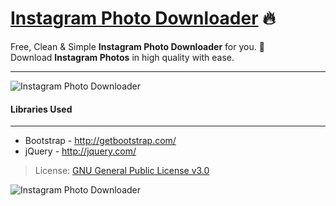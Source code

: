 # [Instagram Photo Downloader](https://harsh98trivedi.github.io/Instagram-Photo-Downloader) :fire:

Free, Clean & Simple **Instagram Photo Downloader** for you. :slightly_smiling_face: <br>
Download **Instagram Photos** in high quality with ease.<br>

---

![Instagram Photo Downloader](https://raw.github.com/harsh98trivedi/Instagram-Photo-Downloader/master/images/meta.jpg)

#### Libraries Used

---

* Bootstrap - http://getbootstrap.com/
* jQuery - http://jquery.com/

> License: [GNU General Public License v3.0](https://github.com/harsh98trivedi/YouTube-Thumbnail-Downloader/blob/master/LICENSE.md)

![Instagram Photo Downloader](https://img.shields.io/badge/Instagram-Photo%20Downloader-purple.svg)